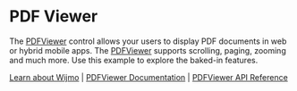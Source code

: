 PDF Viewer
===============

The [PDFViewer](https://www.grapecity.com/wijmo/api/classes/wijmo_viewer.pdfviewer.html) control allows your users to display PDF documents in web or hybrid mobile apps. The [PDFViewer](https://www.grapecity.com/wijmo/api/classes/wijmo_viewer.pdfviewer.html) supports scrolling, paging, zooming and much more. Use this example to explore the baked-in features.

[Learn about Wijmo](https://www.grapecity.com/wijmo) | [PDFViewer Documentation](https://www.grapecity.com/wijmo/docs/Topics/Viewer/PDF-Viewer) | [PDFViewer API Reference](https://www.grapecity.com/wijmo/api/classes/wijmo_viewer.pdfviewer.html)